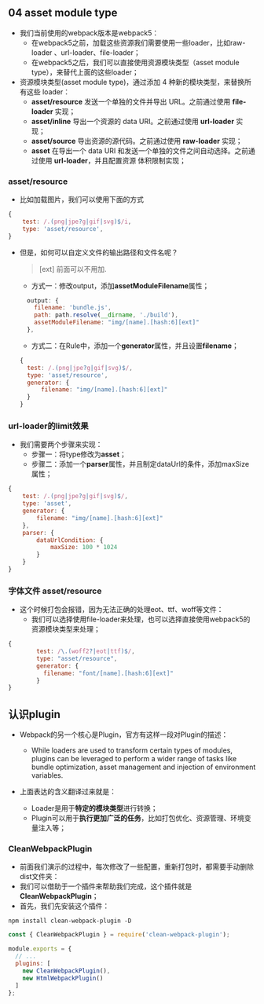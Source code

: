 ## 04 asset module type

- 我们当前使用的webpack版本是webpack5： 
  - 在webpack5之前，加载这些资源我们需要使用一些loader，比如raw-loader 、url-loader、file-loader； 
  - 在webpack5之后，我们可以直接使用资源模块类型（asset module type），来替代上面的这些loader；
- 资源模块类型(asset module type)，通过添加 4 种新的模块类型，来替换所有这些 loader： 
  - **asset/resource** 发送一个单独的文件并导出 URL。之前通过使用 **file-loader** 实现； 
  - **asset/inline** 导出一个资源的 data URI。之前通过使用 **url-loader** 实现； 
  - **asset/source** 导出资源的源代码。之前通过使用 **raw-loader** 实现； 
  - **asset** 在导出一个 data URI 和发送一个单独的文件之间自动选择。之前通过使用 **url-loader**，并且配置资源 体积限制实现；

### asset/resource

- 比如加载图片，我们可以使用下面的方式

```js
{
    test: /.(png|jpe?g|gif|svg)$/i,
    type: 'asset/resource',
}
```

- 但是，如何可以自定义文件的输出路径和文件名呢？ 

  > [ext] 前面可以不用加.

  - 方式一：修改output，添加**assetModuleFilename**属性； 

  ```js
    output: {
      filename: 'bundle.js',
      path: path.resolve(__dirname, './build'),
      assetModuleFilename: "img/[name].[hash:6][ext]"
    },
  ```

  - 方式二：在Rule中，添加一个**generator**属性，并且设置**filename**；

  ```js
  {
  	test: /.(png|jpe?g|gif|svg)$/,
  	type: 'asset/resource',
  	generator: {
  		filename: "img/[name].[hash:6][ext]"
  	}
  }
  ```

### url-loader的limit效果

- 我们需要两个步骤来实现： 
  - 步骤一：将type修改为**asset**； 
  - 步骤二：添加一个**parser**属性，并且制定dataUrl的条件，添加maxSize属性；

```js
{
	test: /.(png|jpe?g|gif|svg)$/,
	type: 'asset',
	generator: {
		filename: "img/[name].[hash:6][ext]"
	},
	parser: {
		dataUrlCondition: {
			maxSize: 100 * 1024
		}
	}
}
```

### 字体文件 asset/resource

- 这个时候打包会报错，因为无法正确的处理eot、ttf、woff等文件： 
  - 我们可以选择使用file-loader来处理，也可以选择直接使用webpack5的资源模块类型来处理；

```js
{
        test: /\.(woff2?|eot|ttf)$/,
        type: "asset/resource",
        generator: {
          filename: "font/[name].[hash:6][ext]"
        }
}
```

## 认识plugin

- Webpack的另一个核心是Plugin，官方有这样一段对Plugin的描述： 
  - While loaders are used to transform certain types of modules, plugins can be leveraged to perform a wider range of tasks like bundle optimization, asset management and injection of environment variables.

- 上面表达的含义翻译过来就是： 
  - Loader是用于**特定的模块类型**进行转换； 
  - Plugin可以用于**执行更加广泛的任务**，比如打包优化、资源管理、环境变量注入等；

### CleanWebpackPlugin

- 前面我们演示的过程中，每次修改了一些配置，重新打包时，都需要手动删除dist文件夹： 
- 我们可以借助于一个插件来帮助我们完成，这个插件就是**CleanWebpackPlugin**； 
- 首先，我们先安装这个插件：

```shell
npm install clean-webpack-plugin -D
```

```js
const { CleanWebpackPlugin } = require('clean-webpack-plugin');

module.exports = {
  // ...
  plugins: [
    new CleanWebpackPlugin(),
    new HtmlWebpackPlugin()
  ]
};
```

